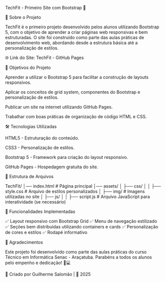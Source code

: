 TechFit - Primeiro Site com Bootstrap 🎉

📌 Sobre o Projeto

TechFit é o primeiro projeto desenvolvido pelos alunos utilizando Bootstrap 5, com o objetivo de aprender a criar páginas web responsivas e bem estruturadas. O site foi construído como parte das aulas práticas de desenvolvimento web, abordando desde a estrutura básica até a personalização de estilos.

🌐 Link do Site: TechFit - GitHub Pages

🎯 Objetivos do Projeto

Aprender a utilizar o Bootstrap 5 para facilitar a construção de layouts responsivos.

Aplicar os conceitos de grid system, componentes do Bootstrap e personalização de estilos.

Publicar um site na internet utilizando GitHub Pages.

Trabalhar com boas práticas de organização de código HTML e CSS.

🛠️ Tecnologias Utilizadas

HTML5 - Estruturação do conteúdo.

CSS3 - Personalização de estilos.

Bootstrap 5 - Framework para criação do layout responsivo.

GitHub Pages - Hospedagem gratuita do site.

📂 Estrutura de Arquivos

TechFit/
│── index.html         # Página principal
│── assets/
│   ├── css/
│   │   ├── style.css  # Arquivo de estilos personalizados
│   ├── img/           # Imagens utilizadas no site
│   ├── js/
│   │   ├── script.js  # Arquivo JavaScript para interatividade (se necessário)

🚀 Funcionalidades Implementadas

✅ Layout responsivo com Bootstrap Grid
✅ Menu de navegação estilizado
✅ Seções bem distribuídas utilizando containers e cards
✅ Personalização de cores e estilos
✅ Rodapé informativo

📢 Agradecimentos

Este projeto foi desenvolvido como parte das aulas práticas do curso Técnico em Informática Senac - Araçatuba. Parabéns a todos os alunos pelo empenho e dedicação! 🎉💻

🚀 Criado por Guilherme Salomão | 📅 2025
